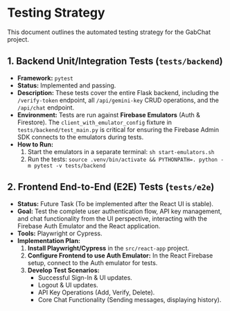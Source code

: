 # Testing Strategy

This document outlines the automated testing strategy for the GabChat project.

## 1. Backend Unit/Integration Tests (`tests/backend`)

*   **Framework:** `pytest`
*   **Status:** Implemented and passing.
*   **Description:** These tests cover the entire Flask backend, including the `/verify-token` endpoint, all `/api/gemini-key` CRUD operations, and the `/api/chat` endpoint.
*   **Environment:** Tests are run against **Firebase Emulators** (Auth & Firestore). The `client_with_emulator_config` fixture in `tests/backend/test_main.py` is critical for ensuring the Firebase Admin SDK connects to the emulators during tests.
*   **How to Run:**
    1.  Start the emulators in a separate terminal: `sh start-emulators.sh`
    2.  Run the tests: `source .venv/bin/activate && PYTHONPATH=. python -m pytest -v tests/backend`

## 2. Frontend End-to-End (E2E) Tests (`tests/e2e`)

*   **Status:** Future Task (To be implemented after the React UI is stable).
*   **Goal:** Test the complete user authentication flow, API key management, and chat functionality from the UI perspective, interacting with the Firebase Auth Emulator and the React application.
*   **Tools:** Playwright or Cypress.
*   **Implementation Plan:**
    1.  **Install Playwright/Cypress** in the `src/react-app` project.
    2.  **Configure Frontend to use Auth Emulator:** In the React Firebase setup, connect to the Auth emulator for tests.
    3.  **Develop Test Scenarios:**
        *   Successful Sign-In & UI updates.
        *   Logout & UI updates.
        *   API Key Operations (Add, Verify, Delete).
        *   Core Chat Functionality (Sending messages, displaying history).
